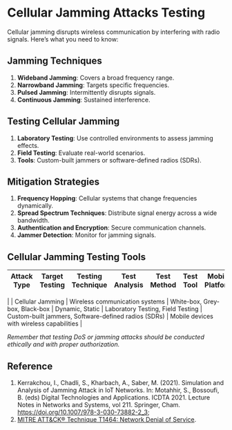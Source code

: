 # Cellular Jamming Attacks Testing

Cellular jamming disrupts wireless communication by interfering with radio signals. Here’s what you need to know:

## Jamming Techniques

1. **Wideband Jamming**: Covers a broad frequency range.
2. **Narrowband Jamming**: Targets specific frequencies.
3. **Pulsed Jamming**: Intermittently disrupts signals.
4. **Continuous Jamming**: Sustained interference.

## Testing Cellular Jamming

1. **Laboratory Testing**: Use controlled environments to assess jamming effects.
2. **Field Testing**: Evaluate real-world scenarios.
3. **Tools**: Custom-built jammers or software-defined radios (SDRs).

## Mitigation Strategies

1. **Frequency Hopping**: Cellular systems that change frequencies dynamically.
2. **Spread Spectrum Techniques**: Distribute signal energy across a wide bandwidth.
3. **Authentication and Encryption**: Secure communication channels.
4. **Jammer Detection**: Monitor for jamming signals.

## Cellular Jamming Testing Tools

| Attack Type      | Target Testing                         | Testing Technique              | Test Analysis           | Test Method                         | Test Tool                                            | Mobile Platform                           |
|------------------|----------------------------------------|--------------------------------|-------------------------|-------------------------------------|------------------------------------------------------|-------------------------------------------|
|
| Cellular Jamming | Wireless communication systems         | White-box, Grey-box, Black-box | Dynamic, Static         | Laboratory Testing, Field Testing   | Custom-built jammers, Software-defined radios (SDRs) | Mobile devices with wireless capabilities |

*Remember that testing DoS or jamming attacks should be conducted ethically and with proper authorization.*

## Reference

1. Kerrakchou, I., Chadli, S., Kharbach, A., Saber, M. (2021). Simulation and Analysis of Jamming Attack in IoT Networks. In: Motahhir, S., Bossoufi, B. (eds) Digital Technologies and Applications. ICDTA 2021. Lecture Notes in Networks and Systems, vol 211. Springer, Cham. https://doi.org/10.1007/978-3-030-73882-2_3;
2. [MITRE ATT&CK® Technique T1464: Network Denial of Service](https://attack.mitre.org/techniques/T1464/).